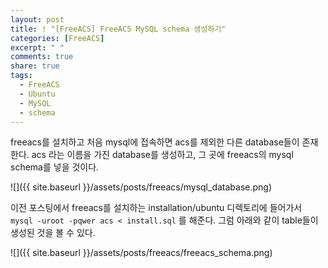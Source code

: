 ```yaml
---
layout: post
title: ! "[FreeACS] FreeACS MySQL schema 생성하기"
categories: [FreeACS]
excerpt: " "
comments: true
share: true
tags:
  - FreeACS
  - Ubuntu
  - MySQL
  - schema
---
```


freeacs를 설치하고 처음 mysql에 접속하면 acs를 제외한 다른 database들이 존재한다.
acs 라는 이름을 가진 database를 생성하고, 그 곳에 freeacs의 mysql schema를 넣을 것이다.

![]({{ site.baseurl }}/assets/posts/freeacs/mysql_database.png)

이전 포스팅에서 freeacs를 설치하는 installation/ubuntu 디렉토리에 들어가서
`mysql -uroot -pqwer acs < install.sql` 를 해준다.
그럼 아래와 같이 table들이 생성된 것을 볼 수 있다.

![]({{ site.baseurl }}/assets/posts/freeacs/freeacs_schema.png)
